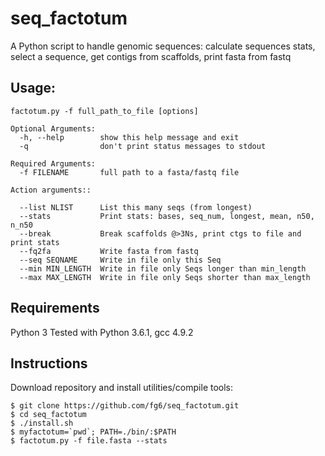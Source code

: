 # seq_factotum
A Python script to handle genomic sequences: calculate sequences stats, select a sequence, get contigs from scaffolds, print fasta from fastq

## Usage: 
    factotum.py -f full_path_to_file [options]
  
    Optional Arguments:
      -h, --help        show this help message and exit
      -q                don't print status messages to stdout

    Required Arguments:
      -f FILENAME       full path to a fasta/fastq file
  
    Action arguments::

      --list NLIST      List this many seqs (from longest)
      --stats           Print stats: bases, seq_num, longest, mean, n50, n_n50
      --break           Break scaffolds @>3Ns, print ctgs to file and print stats
      --fq2fa           Write fasta from fastq
      --seq SEQNAME     Write in file only this Seq
      --min MIN_LENGTH  Write in file only Seqs longer than min_length
      --max MAX_LENGTH  Write in file only Seqs shorter than max_length
  
## Requirements
Python 3 
Tested with Python 3.6.1, gcc 4.9.2

## Instructions
Download repository and install utilities/compile tools: 

	$ git clone https://github.com/fg6/seq_factotum.git
	$ cd seq_factotum
	$ ./install.sh
	$ myfactotum=`pwd`; PATH=./bin/:$PATH   
    $ factotum.py -f file.fasta --stats
